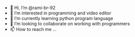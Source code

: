- 👋 Hi, I’m @rami-br-92
- 👀 I’m interested in programming and video editor 
- 🌱 I’m currently learning python program language
- 💞️ I’m looking to collaborate on working with programmers 
- 📫 How to reach me ...

<!---
rami-br-92/rami-br-92 is a ✨ special ✨ repository because its `README.md` (this file) appears on your GitHub profile.
You can click the Preview link to take a look at your changes.
--->
